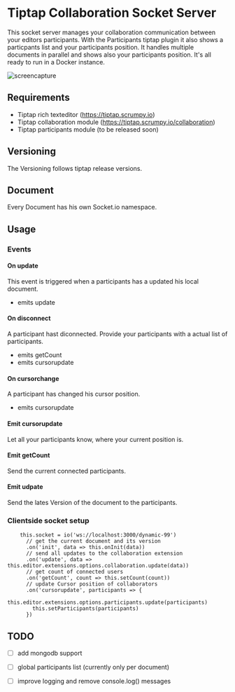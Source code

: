 
# Tiptap Collaboration Socket Server

This socket server manages your collaboration communication between your editors participants. With the Participants tiptap plugin it also shows a particpants list and your participants position.
It handles multiple documents in parallel and shows also your participants position. It's all ready to run in a Docker instance. 


![screencapture](https://github.com/mms-gianni/tiptap-collaborationserver/raw/master/doc/tiptap_big.gif "Logo Title Text 1")

## Requirements  
- Tiptap rich texteditor (https://tiptap.scrumpy.io)
- Tiptap collaboration module (https://tiptap.scrumpy.io/collaboration)
- Tiptap participants module (to be released soon)

## Versioning
The Versioning follows tiptap release versions. 

## Document
Every Document has his own Socket.io namespace.

## Usage

### Events

#### On update
This event is triggered when a participants has a updated his local document.
 - emits update

#### On disconnect
A participant hast diconnected. Provide your participants with a actual list of participants.
 - emits getCount
 - emits cursorupdate

#### On cursorchange
A participant has changed his cursor position.
 - emits cursorupdate

#### Emit cursorupdate 
Let all your participants know, where your current position is.

#### Emit getCount 
Send the current connected participants.

#### Emit udpate
Send the lates Version of the document to the participants.


### Clientside socket setup 

		this.socket = io('ws://localhost:3000/dynamic-99')
		  // get the current document and its version
		  .on('init', data => this.onInit(data))
		  // send all updates to the collaboration extension
		  .on('update', data => this.editor.extensions.options.collaboration.update(data))
		  // get count of connected users
		  .on('getCount', count => this.setCount(count))
		  // update Cursor position of collaborators
		  .on('cursorupdate', participants => {
		  	this.editor.extensions.options.participants.update(participants)
		  	this.setParticipants(participants)
		  })


## TODO 
- [ ] add mongodb support
- [ ] global participants list (currently only per document)
- [ ] improve logging and remove console.log() messages




